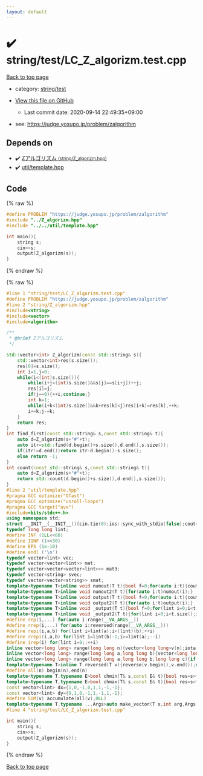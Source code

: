 ```yaml
---
layout: default
---
```


<!-- mathjax config similar to math.stackexchange -->
<script type="text/javascript" async
  src="https://cdnjs.cloudflare.com/ajax/libs/mathjax/2.7.5/MathJax.js?config=TeX-MML-AM_CHTML">
</script>
<script type="text/x-mathjax-config">
  MathJax.Hub.Config({
    TeX: { equationNumbers: { autoNumber: "AMS" }},
    tex2jax: {
      inlineMath: [ ['$','$'] ],
      processEscapes: true
    },
    "HTML-CSS": { matchFontHeight: false },
    displayAlign: "left",
    displayIndent: "2em"
  });
</script>

<script type="text/javascript" src="https://cdnjs.cloudflare.com/ajax/libs/jquery/3.4.1/jquery.min.js"></script>
<script src="https://cdn.jsdelivr.net/npm/jquery-balloon-js@1.1.2/jquery.balloon.min.js" integrity="sha256-ZEYs9VrgAeNuPvs15E39OsyOJaIkXEEt10fzxJ20+2I=" crossorigin="anonymous"></script>
<script type="text/javascript" src="../../../assets/js/copy-button.js"></script>
<link rel="stylesheet" href="../../../assets/css/copy-button.css" />


# :heavy_check_mark: string/test/LC_Z_algorizm.test.cpp

<a href="../../../index.html">Back to top page</a>

* category: <a href="../../../index.html#1a7427d145086499c399a0f95224a581">string/test</a>
* <a href="{{ site.github.repository_url }}/blob/master/string/test/LC_Z_algorizm.test.cpp">View this file on GitHub</a>
    - Last commit date: 2020-09-14 22:49:35+09:00


* see: <a href="https://judge.yosupo.jp/problem/zalgorithm">https://judge.yosupo.jp/problem/zalgorithm</a>


## Depends on

* :heavy_check_mark: <a href="../../../library/string/Z_algorizm.hpp.html">Zアルゴリズム <small>(string/Z_algorizm.hpp)</small></a>
* :heavy_check_mark: <a href="../../../library/util/template.hpp.html">util/template.hpp</a>


## Code

<a id="unbundled"></a>
{% raw %}
```cpp
#define PROBLEM "https://judge.yosupo.jp/problem/zalgorithm"
#include "../Z_algorizm.hpp"
#include "../../util/template.hpp"

int main(){
    string s;
    cin>>s;
    output(Z_algorizm(s));
}
```
{% endraw %}

<a id="bundled"></a>
{% raw %}
```cpp
#line 1 "string/test/LC_Z_algorizm.test.cpp"
#define PROBLEM "https://judge.yosupo.jp/problem/zalgorithm"
#line 2 "string/Z_algorizm.hpp"
#include<string>
#include<vector>
#include<algorithm>

/**
 * @brief Zアルゴリズム
 */

std::vector<int> Z_algorizm(const std::string& s){
    std::vector<int>res(s.size());
    res[0]=s.size();
    int i=1,j=0;
    while(i<(int)s.size()){
        while(i+j<(int)s.size()&&s[j]==s[i+j])++j;
        res[i]=j;
        if(j==0){++i;continue;}
        int k=1;
        while(i+k<(int)s.size()&&k+res[k]<j)res[i+k]=res[k],++k;
        i+=k;j-=k;
    }
    return res;
}
int find_first(const std::string& s,const std::string& t){
    auto d=Z_algorizm(s+"#"+t);
    auto itr=std::find(d.begin()+s.size(),d.end(),s.size());
    if(itr!=d.end())return itr-d.begin()-s.size();
    else return -1;
}
int count(const std::string& s,const std::string& t){
    auto d=Z_algorizm(s+"#"+t);
    return std::count(d.begin()+s.size(),d.end(),s.size());
}
#line 2 "util/template.hpp"
#pragma GCC optimize("Ofast")
#pragma GCC optimize("unroll-loops")
#pragma GCC target("avx")
#include<bits/stdc++.h>
using namespace std;
struct __INIT__{__INIT__(){cin.tie(0);ios::sync_with_stdio(false);cout<<fixed<<setprecision(15);}}__INIT__;
typedef long long lint;
#define INF (1LL<<60)
#define IINF (1<<30)
#define EPS (1e-10)
#define endl ('\n')
typedef vector<lint> vec;
typedef vector<vector<lint>> mat;
typedef vector<vector<vector<lint>>> mat3;
typedef vector<string> svec;
typedef vector<vector<string>> smat;
template<typename T>inline void numout(T t){bool f=0;for(auto i:t){cout<<(f?" ":"")<<i<INF/2?i:"INF";f=1;}cout<<endl;}
template<typename T>inline void numout2(T t){for(auto i:t)numout(i);}
template<typename T>inline void output(T t){bool f=0;for(auto i:t){cout<<(f?" ":"")<<i;f=1;}cout<<endl;}
template<typename T>inline void output2(T t){for(auto i:t)output(i);}
template<typename T>inline void _output(T t){bool f=0;for(lint i=0;i<t.size();i++){cout<<f?"":" "<<t[i];f=1;}cout<<endl;}
template<typename T>inline void _output2(T t){for(lint i=0;i<t.size();i++)output(t[i]);}
#define rep(i,...) for(auto i:range(__VA_ARGS__)) 
#define rrep(i,...) for(auto i:reversed(range(__VA_ARGS__)))
#define repi(i,a,b) for(lint i=lint(a);i<(lint)(b);++i)
#define rrepi(i,a,b) for(lint i=lint(b)-1;i>=lint(a);--i)
#define irep(i) for(lint i=0;;++i)
inline vector<long long> range(long long n){vector<long long>v(n);iota(v.begin(),v.end(),0LL);return v;}
inline vector<long long> range(long long a,long long b){vector<long long>v(b-a);iota(v.begin(),v.end(),a);return v;}
inline vector<long long> range(long long a,long long b,long long c){if((b-a+c-1)/c<=0)return vector<long long>();vector<long long>v((b-a+c-1)/c);for(int i=0;i<(int)v.size();++i)v[i]=i?v[i-1]+c:a;return v;}
template<typename T>inline T reversed(T v){reverse(v.begin(),v.end());return v;}
#define all(n) begin(n),end(n)
template<typename T,typename E>bool chmin(T& s,const E& t){bool res=s>t;s=min<T>(s,t);return res;}
template<typename T,typename E>bool chmax(T& s,const E& t){bool res=s<t;s=max<T>(s,t);return res;}
const vector<lint> dx={1,0,-1,0,1,1,-1,-1};
const vector<lint> dy={0,1,0,-1,1,-1,1,-1};
#define SUM(v) accumulate(all(v),0LL)
template<typename T,typename ...Args>auto make_vector(T x,int arg,Args ...args){if constexpr(sizeof...(args)==0)return vector<T>(arg,x);else return vector(arg,make_vector<T>(x,args...));}
#line 4 "string/test/LC_Z_algorizm.test.cpp"

int main(){
    string s;
    cin>>s;
    output(Z_algorizm(s));
}

```
{% endraw %}

<a href="../../../index.html">Back to top page</a>

